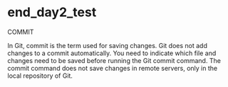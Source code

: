 # end_day2_test

COMMIT

In Git, commit is the term used for saving changes.
Git does not add changes to a commit automatically. You need to indicate which file and changes need to be saved before running the Git commit command.
The commit command does not save changes in remote servers, only in the local repository of Git.
